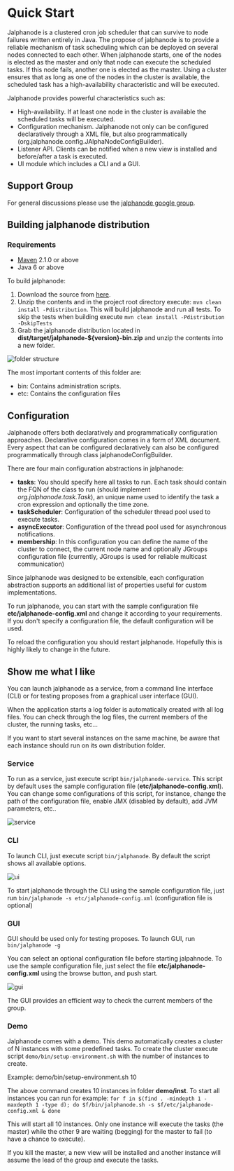 # Quick Start

Jalphanode is a clustered cron job scheduler that can survive to node failures written entirely in Java. The propose of jalphanode is to provide a reliable mechanism of task scheduling which can be deployed on several nodes connected to each other.
When jalphanode starts, one of the nodes is elected as the master and only that node can execute the scheduled tasks. If this node fails, another one is elected as the master. Using a cluster ensures that as long as one of the nodes in the cluster is available, the scheduled task has a high-availability characteristic and will be executed.

Jalphanode provides powerful characteristics such as:

 - High-availability. If at least one node in the cluster is available the scheduled tasks will be executed.
 - Configuration mechanism. Jalphanode not only can be configured declaratively through a XML file, but also programmatically (org.jalphanode.config.JAlphaNodeConfigBuilder).
 - Listener API. Clients can be notified when a new view is installed and before/after a task is executed. 
 - UI module which includes a CLI and a GUI.

## Support Group

For general discussions please use the [jalphanode google group](https://groups.google.com/forum/#!forum/jalphanode).

## Building jalphanode distribution

### Requirements

* [Maven](http://maven.apache.org/) 2.1.0 or above
* Java 6 or above

To build jalphanode:

1. Download the source from [here](https://github.com/ribeirux/jalphanode/archive/master.zip).
2. Unzip the contents and in the project root directory execute: `mvn clean install -Pdistribution`. This will build jalphanode and run all tests. To skip the tests when building execute `mvn clean install -Pdistribution -DskipTests`
3. Grab the jalphanode distribution located in **dist/target/jalphanode-${version}-bin.zip** and unzip the contents into a new folder.

![folder structure](https://raw.github.com/wiki/ribeirux/jalphanode/img/folder-structure.png)

The most important contents of this folder are:
* bin: Contains administration scripts.
* etc: Contains the configuration files

## Configuration

Jalphanode offers both declaratively and programmatically configuration approaches. Declarative configuration comes in a form of XML document. Every aspect that can be configured declaratively can also be configured programmatically through class jalphanodeConfigBuilder.

There are four main configuration abstractions in jalphanode:
* **tasks**: You should specify here all tasks to run. Each task should contain the FQN of the class to run (should implement *org.jalphanode.task.Task*), an unique name used to identify the task a cron expression and optionally the time zone.
* **taskScheduler**: Configuration of the scheduler thread pool used to execute tasks.
* **asyncExecutor**: Configuration of the thread pool used for asynchronous notifications.
* **membership**: In this configuration you can define the name of the cluster to connect, the current node name and optionally JGroups configuration file (currently, JGroups is used for reliable multicast communication)

Since jalphanode was designed to be extensible, each configuration abstraction supports an additional list of properties useful for custom implementations. 

To run jalphanode, you can start with the sample configuration file **etc/jalphanode-config.xml** and change it according to your requirements. If you don't specify a configuration file, the default configuration will be used.

To reload the configuration you should restart jalphanode. Hopefully this is highly likely to change in the future. 

## Show me what I like

You can launch jalphanode as a service, from a command line interface (CLI) or for testing proposes from a graphical user interface (GUI).

When the application starts a log folder is automatically created with all log files. You can check through the log files, the current members of the cluster, the running tasks, etc...

If you want to start several instances on the same machine, be aware that each instance should run on its own distribution folder.

### Service

To run as a service, just execute script `bin/jalphanode-service`. This script by default uses the sample configuration file (**etc/jalphanode-config.xml**). You can change some configurations of this script, for instance, change the path of the configuration file, enable JMX (disabled by default), add JVM parameters, etc..

![service](https://raw.github.com/wiki/ribeirux/jalphanode/img/service.png)

### CLI

To launch CLI, just execute script `bin/jalphanode`. By default the script shows all available options.

![ui](https://raw.github.com/wiki/ribeirux/jalphanode/img/ui.png)

To start jalphanode through the CLI using the sample configuration file, just run `bin/jalphanode -s etc/jalphanode-config.xml` (configuration file is optional)

### GUI

GUI should be used only for testing proposes. To launch GUI, run `bin/jalphanode -g`

You can select an optional configuration file before starting jalpahnode. To use the sample configuration file, just select the file **etc/jalphanode-config.xml** using the browse button, and push start.

![gui](https://raw.github.com/wiki/ribeirux/jalphanode/img/gui.png)

The GUI provides an efficient way to check the current members of the group.

### Demo

Jalphanode comes with a demo. This demo automatically creates a cluster of N instances with some predefined tasks. To create the cluster execute script `demo/bin/setup-environment.sh` with the number of instances to create.

Example: demo/bin/setup-environment.sh 10

The above command creates 10 instances in folder **demo/inst**. To start all instances you can run for example:
`for f in $(find . -mindepth 1 -maxdepth 1 -type d); do $f/bin/jalphanode.sh -s $f/etc/jalphanode-config.xml & done`

This will start all 10 instances. Only one instance will execute the tasks (the master) while the other 9 are waiting (begging) for the master to fail (to have a chance to execute).

If you kill the master, a new view will be installed and another instance will assume the lead of the group and execute the tasks.

